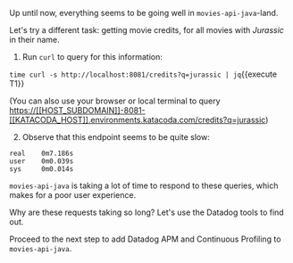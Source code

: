 Up until now, everything seems to be going well in `movies-api-java`-land.

Let's try a different task: getting movie credits, for all movies with _Jurassic_ in their name.

1. Run `curl` to query for this information:

  `time curl -s http://localhost:8081/credits?q=jurassic | jq`{{execute T1}}

  (You can also use your browser or local terminal to query <https://[[HOST_SUBDOMAIN]]-8081-[[KATACODA_HOST]].environments.katacoda.com/credits?q=jurassic>)

2. Observe that this endpoint seems to be quite slow:

  ```
  real    0m7.186s
  user    0m0.039s
  sys     0m0.014s
  ```

  `movies-api-java` is taking a lot of time to respond to these queries, which makes for a poor user experience.

  Why are these requests taking so long? Let's use the Datadog tools to find out.

Proceed to the next step to add Datadog APM and Continuous Profiling to `movies-api-java`.
